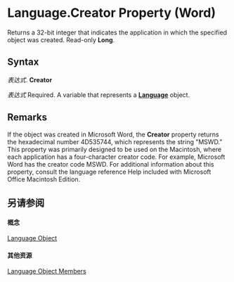 
# Language.Creator Property (Word)

Returns a 32-bit integer that indicates the application in which the specified object was created. Read-only  **Long**.


## Syntax

 _表达式_. **Creator**

 _表达式_ Required. A variable that represents a **[Language](0acc4a42-b4c2-a415-0e38-a049b085dc86.md)** object.


## Remarks

If the object was created in Microsoft Word, the  **Creator** property returns the hexadecimal number 4D535744, which represents the string "MSWD." This property was primarily designed to be used on the Macintosh, where each application has a four-character creator code. For example, Microsoft Word has the creator code MSWD. For additional information about this property, consult the language reference Help included with Microsoft Office Macintosh Edition.


## 另请参阅


#### 概念


[Language Object](0acc4a42-b4c2-a415-0e38-a049b085dc86.md)
#### 其他资源


[Language Object Members](http://msdn.microsoft.com/library/71b8c7ea-bb8f-3fa7-73f7-f99485ab5d4a%28Office.15%29.aspx)